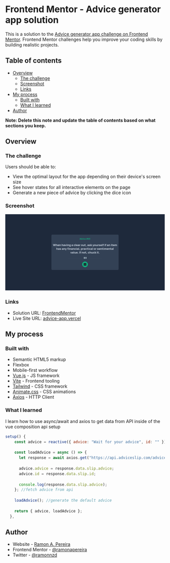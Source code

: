 # Frontend Mentor - Advice generator app solution

This is a solution to the [Advice generator app challenge on Frontend Mentor](https://www.frontendmentor.io/challenges/advice-generator-app-QdUG-13db). Frontend Mentor challenges help you improve your coding skills by building realistic projects.

## Table of contents

- [Overview](#overview)
  - [The challenge](#the-challenge)
  - [Screenshot](#screenshot)
  - [Links](#links)
- [My process](#my-process)
  - [Built with](#built-with)
  - [What I learned](#what-i-learned)
- [Author](#author)

**Note: Delete this note and update the table of contents based on what sections you keep.**

## Overview

### The challenge

Users should be able to:

- View the optimal layout for the app depending on their device's screen size
- See hover states for all interactive elements on the page
- Generate a new piece of advice by clicking the dice icon

### Screenshot

![](./src/assets/screenshot.png)

### Links

- Solution URL: [FrontendMentor](https://www.frontendmentor.io/solutions/advice-app-using-vuejs-axios-tailwind-and-composition-api-SkBiEj4Nq)
- Live Site URL: [advice-app.vercel](https://advice-app-opal.vercel.app/)

## My process

### Built with

- Semantic HTML5 markup
- Flexbox
- Mobile-first workflow
- [Vue.js](https://vuejs.org/) - JS framework
- [Vite](https://vitejs.dev/) - Frontend tooling
- [Tailwind](https://tailwindcss.com/) - CSS framework
- [Animate.css](https://animate.style/) - CSS animations
- [Axios](https://axios-http.com/ptbr/) - HTTP Client

### What I learned

I learn how to use async/await and axios to get data from API inside of the vue composition api setup

```js
setup() {
    const advice = reactive({ advice: "Wait for your advice", id: "" });

    const loadAdvice = async () => {
      let response = await axios.get("https://api.adviceslip.com/advice");

      advice.advice = response.data.slip.advice;
      advice.id = response.data.slip.id;

      console.log(response.data.slip.advice);
    }; //fetch advice from api

    loadAdvice(); //generate the default advice

    return { advice, loadAdvice };
  },
```

## Author

- Website - [Ramon A. Pereira](https://github.com/RamonAPereira)
- Frontend Mentor - [@ramonapereira](https://www.frontendmentor.io/profile/RamonAPereira)
- Twitter - [@ramonnzd](https://www.twitter.com/ramonnzd)
